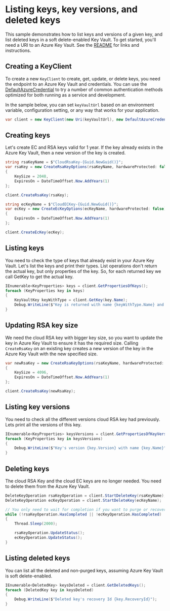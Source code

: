 # Listing keys, key versions, and deleted keys

This sample demonstrates how to list keys and versions of a given key, and list deleted keys in a soft delete-enabled Key Vault.
To get started, you'll need a URI to an Azure Key Vault. See the [README](https://github.com/Azure/azure-sdk-for-net/blob/main/sdk/keyvault/Azure.Security.KeyVault.Keys/README.md) for links and instructions.

## Creating a KeyClient

To create a new `KeyClient` to create, get, update, or delete keys, you need the endpoint to an Azure Key Vault and credentials.
You can use the [DefaultAzureCredential][DefaultAzureCredential] to try a number of common authentication methods optimized for both running as a service and development.

In the sample below, you can set `keyVaultUrl` based on an environment variable, configuration setting, or any way that works for your application.

```C# Snippet:KeysSample3KeyClient
var client = new KeyClient(new Uri(keyVaultUrl), new DefaultAzureCredential());
```

## Creating keys

Let's create EC and RSA keys valid for 1 year.
If the key already exists in the Azure Key Vault, then a new version of the key is created.

```C# Snippet:KeysSample3CreateKey
string rsaKeyName = $"CloudRsaKey-{Guid.NewGuid()}";
var rsaKey = new CreateRsaKeyOptions(rsaKeyName, hardwareProtected: false)
{
    KeySize = 2048,
    ExpiresOn = DateTimeOffset.Now.AddYears(1)
};

client.CreateRsaKey(rsaKey);

string ecKeyName = $"CloudECKey-{Guid.NewGuid()}";
var ecKey = new CreateEcKeyOptions(ecKeyName, hardwareProtected: false)
{
    ExpiresOn = DateTimeOffset.Now.AddYears(1)
};

client.CreateEcKey(ecKey);
```

## Listing keys

You need to check the type of keys that already exist in your Azure Key Vault.
Let's list the keys and print their types. List operations don't return the actual key, but only properties of the key.
So, for each returned key we call GetKey to get the actual key.

```C# Snippet:KeysSample3ListKeys
IEnumerable<KeyProperties> keys = client.GetPropertiesOfKeys();
foreach (KeyProperties key in keys)
{
    KeyVaultKey keyWithType = client.GetKey(key.Name);
    Debug.WriteLine($"Key is returned with name {keyWithType.Name} and type {keyWithType.KeyType}");
}
```

## Updating RSA key size

We need the cloud RSA key with bigger key size, so you want to update the key in Azure Key Vault to ensure it has the required size.
Calling `CreateRsaKey` on an existing key creates a new version of the key in the Azure Key Vault with the new specified size.

```C# Snippet:KeysSample3UpdateKey
var newRsaKey = new CreateRsaKeyOptions(rsaKeyName, hardwareProtected: false)
{
    KeySize = 4096,
    ExpiresOn = DateTimeOffset.Now.AddYears(1)
};

client.CreateRsaKey(newRsaKey);
```

## Listing key versions

You need to check all the different versions cloud RSA key had previously.
Lets print all the versions of this key.

```C# Snippet:KeysSample3ListKeyVersions
IEnumerable<KeyProperties> keysVersions = client.GetPropertiesOfKeyVersions(rsaKeyName);
foreach (KeyProperties key in keysVersions)
{
    Debug.WriteLine($"Key's version {key.Version} with name {key.Name}");
}
```

## Deleting keys

The cloud RSA Key and the cloud EC keys are no longer needed.
You need to delete them from the Azure Key Vault.

```C# Snippet:KeysSample3DeletedKeys
DeleteKeyOperation rsaKeyOperation = client.StartDeleteKey(rsaKeyName);
DeleteKeyOperation ecKeyOperation = client.StartDeleteKey(ecKeyName);

// You only need to wait for completion if you want to purge or recover the key.
while (!rsaKeyOperation.HasCompleted || !ecKeyOperation.HasCompleted)
{
    Thread.Sleep(2000);

    rsaKeyOperation.UpdateStatus();
    ecKeyOperation.UpdateStatus();
}
```

## Listing deleted keys

You can list all the deleted and non-purged keys, assuming Azure Key Vault is soft delete-enabled.

```C# Snippet:KeysSample3ListDeletedKeys
IEnumerable<DeletedKey> keysDeleted = client.GetDeletedKeys();
foreach (DeletedKey key in keysDeleted)
{
    Debug.WriteLine($"Deleted key's recovery Id {key.RecoveryId}");
}
```

[DefaultAzureCredential]: https://github.com/Azure/azure-sdk-for-net/blob/main/sdk/identity/Azure.Identity/README.md
